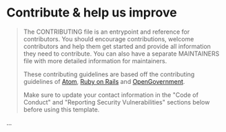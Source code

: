 # Contribute & help us improve

> The CONTRIBUTING file is an entrypoint and reference for contributors. You
> should encourage contributions, welcome contributors and help them get
> started and provide all information they need to contribute. You can also
> have a separate MAINTAINERS file with more detailed information for
> maintainers.
>
> These contributing guidelines are based off the contributing guidelines of
> [Atom](https://github.com/atom/atom/blob/master/CONTRIBUTING.md),
> [Ruby on Rails](https://github.com/rails/rails/blob/master/CONTRIBUTING.md)
> and [OpenGovernment](https://github.com/opengovernment/opengovernment/blob/master/CONTRIBUTING.md).
>
> Make sure to update your contact information in the "Code of Conduct" and
> "Reporting Security Vulnerabilities" sections below before using this
> template.

...
